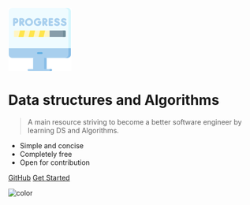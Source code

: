 ![logo](_media/progress.png)

# Data structures and Algorithms

> A main resource striving to become a better software engineer by learning DS and Algorithms.

- Simple and concise
- Completely free
- Open for contribution

[GitHub](https://github.com/rolasnajera/ds-algorithms)
[Get Started](README.md)

![color](#f0f0f0)